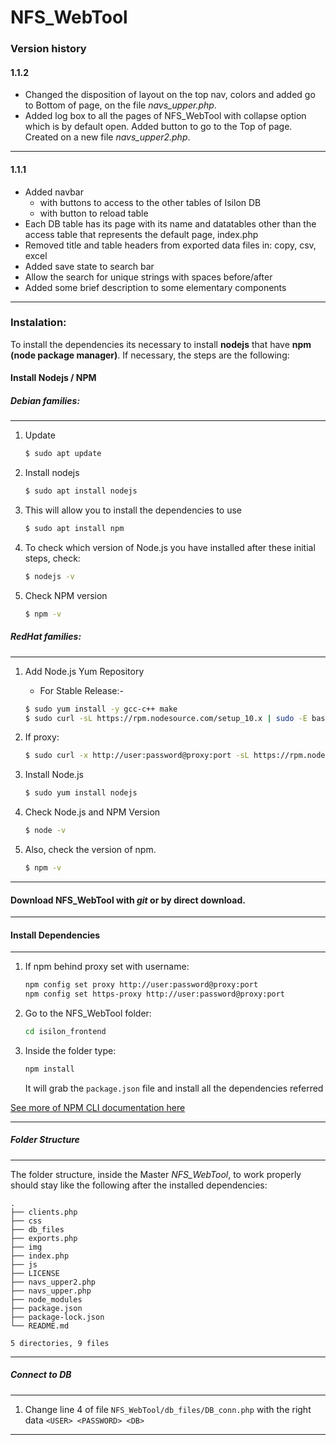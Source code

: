 # NFS_WebTool

### Version history

#### 1.1.2
- Changed the disposition of layout on the top nav, colors and added go to Bottom of page, on the file *navs_upper.php*.
- Added log box to all the pages of NFS_WebTool with collapse option which is by default open. Added button to go to the Top of page. Created on a new file *navs_upper2.php*.  

-------------------

#### 1.1.1
- Added navbar
    - with buttons to access to the other tables of Isilon DB
    - with button to reload table
- Each DB table has its page with its name and datatables other than the access table that represents the default page, index.php
- Removed title and table headers from exported data files in: copy, csv, excel
- Added save state to search bar
- Allow the search for unique strings with spaces before/after
- Added some brief description to some elementary components

-------------------

### Instalation:

To install the dependencies its necessary to install **nodejs** that have **npm (node package manager)**.
If necessary, the steps are the following:  
  
#### Install Nodejs / NPM  

##### Debian families:

-------------------
  
1. Update

    ```bash
    $ sudo apt update
    ```  
2. Install nodejs  
    ```bash
    $ sudo apt install nodejs
    ```  
3. This will allow you to install the dependencies to use    
    ```bash
    $ sudo apt install npm
    ```  
4. To check which version of Node.js you have installed after these initial steps, check:  
    ```bash
    $ nodejs -v
    ```  
5. Check NPM version  
    ```bash
    $ npm -v
    ```  

##### RedHat families:

-------------------
  
1. Add Node.js Yum Repository  
    * For Stable Release:-  
    ```bash
    $ sudo yum install -y gcc-c++ make
    $ sudo curl -sL https://rpm.nodesource.com/setup_10.x | sudo -E bash -
    ```  
2. If proxy:  

    ```bash
    $ sudo curl -x http://user:password@proxy:port -sL https://rpm.nodesource.com/setup_10.x | sudo -E bash -
    ```  
3. Install Node.js  
    ```bash
    $ sudo yum install nodejs
    ```  
4. Check Node.js and NPM Version  
    ```bash
    $ node -v 
    ```  
5. Also, check the version of npm.  
    ```bash
    $ npm -v 
    ```
    
-------------------

#### Download NFS_WebTool with *git* or by direct download. 

-------------------

#### Install Dependencies  

-------------------

1. If npm behind proxy set with username:
    ```bash
    npm config set proxy http://user:password@proxy:port
    npm config set https-proxy http://user:password@proxy:port
    ```  
2. Go to the NFS_WebTool folder:  
    ```bash
    cd isilon_frontend
    ```  
3. Inside the folder type:  
    ```bash
    npm install 
    ```  
    
    It will grab the `package.json` file and install all the dependencies referred
    
[See more of NPM CLI documentation here](https://docs.npmjs.com/cli-documentation/)
    
-------------------

##### Folder Structure

-------------------

The folder structure, inside the Master *NFS_WebTool*, to work properly should stay like the following after the installed dependencies:  

    .
    ├── clients.php
    ├── css
    ├── db_files
    ├── exports.php
    ├── img
    ├── index.php
    ├── js
    ├── LICENSE
    ├── navs_upper2.php
    ├── navs_upper.php
    ├── node_modules
    ├── package.json
    ├── package-lock.json
    └── README.md

    5 directories, 9 files

-------------------

##### Connect to DB  

-------------------

1. Change line 4 of file `NFS_WebTool/db_files/DB_conn.php` with the right data `<USER> <PASSWORD> <DB>`

-------------------

